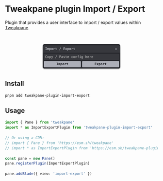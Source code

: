 # Tweakpane plugin Import / Export

Plugin that provides a user interface to import / export values within [Tweakpane](https://github.com/cocopon/tweakpane).

<br>

<p align="center">
  <img
    src="./assets/preview.png"
    alt="Tweakpane plugin Import/Export preview"
    width="262"
    height="86"
  />
</p>

## Install

```bash
pnpm add tweakpane-plugin-import-export
```

## Usage

```ts
import { Pane } from 'tweakpane'
import * as ImportExportPlugin from 'tweakpane-plugin-import-export'

// Or using a CDN:
// import { Pane } from 'https://esm.sh/tweakpane'
// import * as ImportExportPlugin from 'https://esm.sh/tweakpane-plugin-import-export'

const pane = new Pane()
pane.registerPlugin(ImportExportPlugin)

pane.addBlade({ view: 'import-export' })
```
